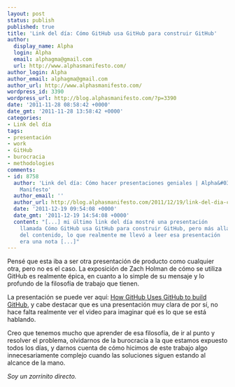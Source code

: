 ```yaml
---
layout: post
status: publish
published: true
title: 'Link del día: Cómo GitHub usa GitHub para construir GitHub'
author:
  display_name: Alpha
  login: Alpha
  email: alphagma@gmail.com
  url: http://www.alphasmanifesto.com/
author_login: Alpha
author_email: alphagma@gmail.com
author_url: http://www.alphasmanifesto.com/
wordpress_id: 3390
wordpress_url: http://blog.alphasmanifesto.com/?p=3390
date: '2011-11-28 08:58:42 +0000'
date_gmt: '2011-11-28 13:58:42 +0000'
categories:
- Link del día
tags:
- presentación
- work
- GitHub
- burocracia
- methodologies
comments:
- id: 8758
  author: 'Link del día: Cómo hacer presentaciones geniales | Alpha&#039;s
    Manifesto'
  author_email: ''
  author_url: http://blog.alphasmanifesto.com/2011/12/19/link-del-dia-como-hacer-presentaciones-geniales/
  date: '2011-12-19 09:54:08 +0000'
  date_gmt: '2011-12-19 14:54:08 +0000'
  content: "[...] mi último link del día mostré una presentación
    llamada Cómo GitHub usa GitHub para construir GitHub, pero más allá
    del contenido, lo que realmente me llevó a leer esa presentación
    era una nota [...]"
---
```


Pensé que esta iba a ser otra presentación de producto como cualquier otra, pero no es el caso. La exposición de Zach Holman de cómo se utiliza GitHub es realmente épica, en cuanto a lo simple de su mensaje y lo profundo de la filosofía de trabajo que tienen.

La presentación se puede ver aquí: [How GitHub Uses GitHub to build GitHub](http://zachholman.com/talk/how-github-uses-github-to-build-github), y cabe destacar que es una presentación muy clara de por sí, no hace falta realmente ver el video para imaginar qué es lo que se está hablando.

Creo que tenemos mucho que aprender de esa filosofía, de ir al punto y resolver el problema, olvidarnos de la burocracia a la que estamos expuesto todos los días, y darnos cuenta de cómo hicimos de este trabajo algo innecesariamente complejo cuando las soluciones siguen estando al alcance de la mano.

_Soy un zorrinito directo._
